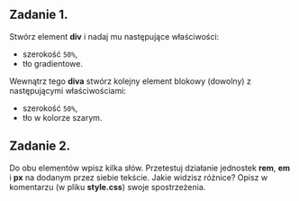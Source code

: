
## Zadanie 1.
Stwórz element **div** i nadaj mu następujące właściwości:
* szerokość ```50%```,
* tło gradientowe.  

Wewnątrz tego **diva** stwórz kolejny element blokowy (dowolny) z następującymi właściwościami:
* szerokość  ```50%```,
* tło w kolorze szarym.

## Zadanie 2.
Do obu elementów wpisz kilka słów. Przetestuj działanie jednostek **rem**, **em** i **px** na dodanym przez siebie tekście. Jakie widzisz różnice? Opisz w komentarzu (w pliku **style.css**) swoje spostrzeżenia.
